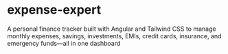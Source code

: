 # expense-expert
A personal finance tracker built with Angular and Tailwind CSS to manage monthly expenses, savings, investments, EMIs, credit cards, insurance, and emergency funds—all in one dashboard
